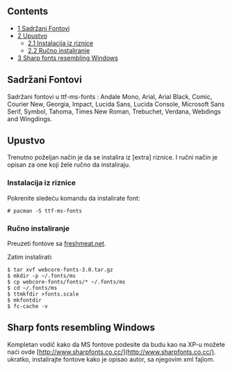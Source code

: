 ## Contents

*   [1 Sadržani Fontovi](#Sadr.C5.BEani_Fontovi)
*   [2 Upustvo](#Upustvo)
    *   [2.1 Instalacija iz riznice](#Instalacija_iz_riznice)
    *   [2.2 Ručno instaliranje](#Ru.C4.8Dno_instaliranje)
*   [3 Sharp fonts resembling Windows](#Sharp_fonts_resembling_Windows)

## Sadržani Fontovi

Sadržani fontovi u ttf-ms-fonts : Andale Mono, Arial, Arial Black, Comic, Courier New, Georgia, Impact, Lucida Sans, Lucida Console, Microsoft Sans Serif, Symbol, Tahoma, Times New Roman, Trebuchet, Verdana, Webdings and Wingdings.

## Upustvo

Trenutno poželjan način je da se instalira iz [extra] riznice. I ručni način je opisan za one koji žele ručno da instaliraju.

### Instalacija iz riznice

Pokrenite sledeću komandu da instalirate font:

```
# pacman -S ttf-ms-fonts

```

### Ručno instaliranje

Preuzeti fontove sa [freshmeat.net](http://freshmeat.net/projects/msfonts/).

Zatim instalirati:

```
$ tar xvf webcore-fonts-3.0.tar.gz
$ mkdir -p ~/.fonts/ms
$ cp webcore-fonts/fonts/* ~/.fonts/ms
$ cd ~/.fonts/ms
$ ttmkfdir >fonts.scale
$ mkfontdir
$ fc-cache -v

```

## Sharp fonts resembling Windows

Kompletan vodič kako da MS fontove podesite da budu kao na XP-u možete naći ovde [http://www.sharpfonts.co.cc/](http://www.sharpfonts.co.cc/). ukratko, instalirajte fontove kako je opisao autor, sa njegovim xml fajlom.